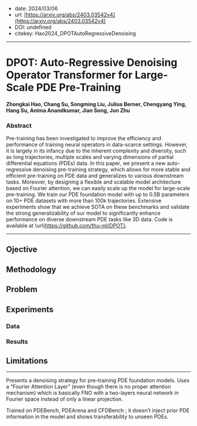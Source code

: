 - date: 2024/03/06
- url: [https://arxiv.org/abs/2403.03542v4](https://arxiv.org/abs/2403.03542v4)
- DOI: undefined
- citekey: Hao2024_DPOTAutoRegressiveDenoising
---

# DPOT: Auto-Regressive Denoising Operator Transformer for Large-Scale PDE Pre-Training

#### Zhongkai Hao, Chang Su, Songming Liu, Julius Berner, Chengyang Ying, Hang Su, Anima Anandkumar, Jian Song, Jun Zhu

### Abstract

Pre-training has been investigated to improve the efficiency and performance of training neural operators in data-scarce settings. However, it is largely in its infancy due to the inherent complexity and diversity, such as long trajectories, multiple scales and varying dimensions of partial differential equations (PDEs) data. In this paper, we present a new auto-regressive denoising pre-training strategy, which allows for more stable and efficient pre-training on PDE data and generalizes to various downstream tasks. Moreover, by designing a flexible and scalable model architecture based on Fourier attention, we can easily scale up the model for large-scale pre-training. We train our PDE foundation model with up to 0.5B parameters on 10+ PDE datasets with more than 100k trajectories. Extensive experiments show that we achieve SOTA on these benchmarks and validate the strong generalizability of our model to significantly enhance performance on diverse downstream PDE tasks like 3D data. Code is available at \url{https://github.com/thu-ml/DPOT}.

---

## Ojective

## Methodology
<!-- accent on encoding -->
<!-- transformer ? -->

## Problem
<!-- regression / classification / génération ? -->
<!-- finetuning / adaptive learning ? -->
<!-- parametric / multiphysics ? -->

## Experiments

### Data

### Results

## Limitations

---

Presents a denoising strategy for pre-training PDE foundation models. Uses a “Fourier Attention Layer” (even though there is no proper attention mechanism) which is basically FNO with a two-layers neural network in Fourier space instead of only a linear projection.

Trained on PDEBench, PDEArena and CFDBench ; it doesn’t inject prior PDE information in the model and shows transferability to unseen PDEs.